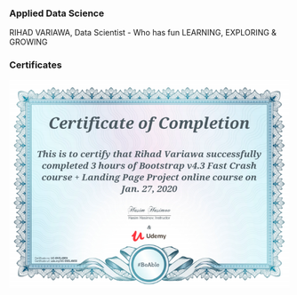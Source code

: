 ### Applied Data Science
RIHAD VARIAWA, Data Scientist - Who has fun LEARNING, EXPLORING & GROWING

### Certificates
<img src="./img/Bootstrap_v4.3_Fast_Crash_Course.png"/>

